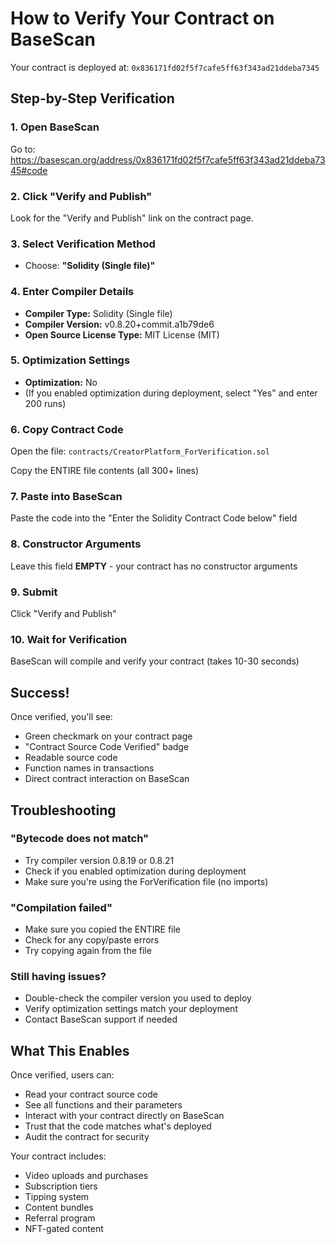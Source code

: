 # How to Verify Your Contract on BaseScan

Your contract is deployed at: `0x836171fd02f5f7cafe5ff63f343ad21ddeba7345`

## Step-by-Step Verification

### 1. Open BaseScan
Go to: https://basescan.org/address/0x836171fd02f5f7cafe5ff63f343ad21ddeba7345#code

### 2. Click "Verify and Publish"
Look for the "Verify and Publish" link on the contract page.

### 3. Select Verification Method
- Choose: **"Solidity (Single file)"**

### 4. Enter Compiler Details
- **Compiler Type:** Solidity (Single file)
- **Compiler Version:** v0.8.20+commit.a1b79de6
- **Open Source License Type:** MIT License (MIT)

### 5. Optimization Settings
- **Optimization:** No
- (If you enabled optimization during deployment, select "Yes" and enter 200 runs)

### 6. Copy Contract Code
Open the file: `contracts/CreatorPlatform_ForVerification.sol`

Copy the ENTIRE file contents (all 300+ lines)

### 7. Paste into BaseScan
Paste the code into the "Enter the Solidity Contract Code below" field

### 8. Constructor Arguments
Leave this field **EMPTY** - your contract has no constructor arguments

### 9. Submit
Click "Verify and Publish"

### 10. Wait for Verification
BaseScan will compile and verify your contract (takes 10-30 seconds)

## Success!
Once verified, you'll see:
- Green checkmark on your contract page
- "Contract Source Code Verified" badge
- Readable source code
- Function names in transactions
- Direct contract interaction on BaseScan

## Troubleshooting

### "Bytecode does not match"
- Try compiler version 0.8.19 or 0.8.21
- Check if you enabled optimization during deployment
- Make sure you're using the ForVerification file (no imports)

### "Compilation failed"
- Make sure you copied the ENTIRE file
- Check for any copy/paste errors
- Try copying again from the file

### Still having issues?
- Double-check the compiler version you used to deploy
- Verify optimization settings match your deployment
- Contact BaseScan support if needed

## What This Enables

Once verified, users can:
- Read your contract source code
- See all functions and their parameters
- Interact with your contract directly on BaseScan
- Trust that the code matches what's deployed
- Audit the contract for security

Your contract includes:
- Video uploads and purchases
- Subscription tiers
- Tipping system
- Content bundles
- Referral program
- NFT-gated content
